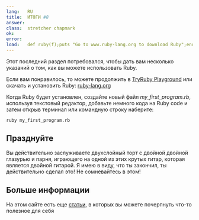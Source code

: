 ```yaml
---
lang:   RU
title:  ИТОГИ #8
answer: 
class:  stretcher chapmark
ok:     
error:  
load:   def ruby(f);puts "Go to www.ruby-lang.org to download Ruby";end;class K;attr_reader :rb;end;my_first_program=K.new
---
```


Этот последний раздел потребовался, чтобы дать вам несколько указаний о том, как вы можете использовать Ruby.

Если вам понравилось, то можете продолжить в <a href="/TryRuby/playground">TryRuby Playground</a>
или скачать и установить Ruby:
<a href="https://www.ruby-lang.org/en/downloads/" target="_blank">ruby-lang.org</a>

Когда Ruby будет установлен, создайте новый файл _my\_first\_program.rb_, используя
текстовый редактор, добавьте немного кода на Ruby code и затем открыв терминал или командную строку наберите:

    ruby my_first_program.rb

## Празднуйте
Вы действительно заслуживаете двухслойный торт с двойной двойной глазурью и парня, играющего на одной из этих крутых гитар, которая является двойной гитарой.
Я имею в виду, что ты закончил, ты действительно сделал это! Не сомневайтесь в этом!

## Больше информации
На этом сайте есть еще <a href="/articles">статьи</a>, в которых вы можете почерпнуть что-то полезное
для себя

